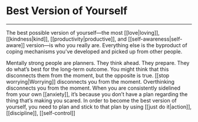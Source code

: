 # Best Version of Yourself
---
The best possible version of yourself—the most [[love|loving]], [[kindness|kind]], [[productivity|productive]], and [[self-awareness|self-aware]] version—is who you really are. Everything else is the byproduct of coping mechanisms you’ve developed and picked up from other people.

Mentally strong people are planners. They think ahead. They prepare. They do what’s best for the long-term outcome. You might think that this disconnects them from the moment, but the opposite is true. [[stop worrying|Worrying]] disconnects you from the moment. Overthinking disconnects you from the moment. When you are consistently sidelined from your own [[anxiety]], it’s because you don’t have a plan regarding the thing that’s making you scared. In order to become the best version of yourself, you need to plan and stick to that plan by using [[just do it|action]], [[discipline]], [[self-control]]